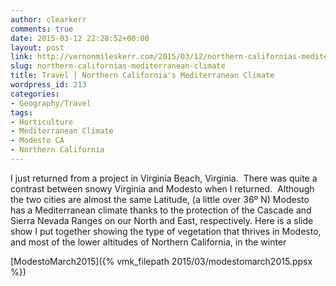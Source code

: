 ```yaml
---
author: clearkerr
comments: true
date: 2015-03-12 22:28:52+00:00
layout: post
link: http://vernonmileskerr.com/2015/03/12/northern-californias-mediterranean-climate/
slug: northern-californias-mediterranean-climate
title: Travel | Northern California's Mediterranean Climate
wordpress_id: 213
categories:
- Geography/Travel
tags:
- Horticulture
- Mediterranean Climate
- Modesto CA
- Northern California
---
```


I just returned from a project in Virginia Beach, Virginia.  There was quite a contrast between snowy Virginia and Modesto when I returned.  Although the two cities are almost the same Latitude, (a little over 36º N) Modesto has a Mediterranean climate thanks to the protection of the Cascade and Sierra Nevada Ranges on our North and East, respectively. Here is a slide show I put together showing the type of vegetation that thrives in Modesto, and most of the lower altitudes of Northern California, in the winter

[ModestoMarch2015]({% vmk_filepath 2015/03/modestomarch2015.ppsx %})
